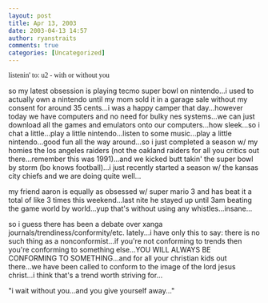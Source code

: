 ```yaml
---
layout: post
title: Apr 13, 2003
date: 2003-04-13 14:57
author: ryanstraits
comments: true
categories: [Uncategorized]
---
```

<span style="font-family:Verdana;">listenin' to: u2 - with or without you</span>

so my latest obsession is playing tecmo super bowl on nintendo...i used to actually own a nintendo until my mom sold it in a garage sale without my consent for around 35 cents...i was a happy camper that day...however today we have computers and no need for bulky nes systems...we can just download all the games and emulators onto our computers...how sleek...so i chat a little...play a little nintendo...listen to some music...play a little nintendo...good fun all the way around...so i just completed a season w/ my homies the los angeles raiders (not the oakland raiders for all you critics out there...remember this was 1991)...and we kicked butt takin' the super bowl by storm (bo knows football)...i just recently started a season w/ the kansas city chiefs and we are doing quite well...

my friend aaron is equally as obsessed w/ super mario 3 and has beat it a total of like 3 times this weekend...last nite he stayed up until 3am beating the game world by world...yup that's without using any whistles...insane...

so i guess there has been a debate over xanga journals/trendiness/conformity/etc. lately...i have only this to say: there is no such thing as a nonconformist...if you're not conforming to trends then you're conforming to something else...YOU WILL ALWAYS BE CONFORMING TO SOMETHING...and for all your christian kids out there...we have been called to conform to the image of the lord jesus christ...i think that's a trend worth striving for...

"i wait without you...and you give yourself away..."
